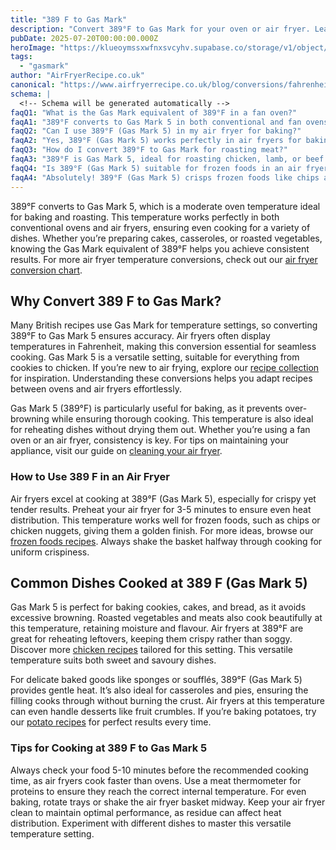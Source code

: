 ```yaml
---
title: "389 F to Gas Mark"
description: "Convert 389°F to Gas Mark for your oven or air fryer. Learn the exact Gas Mark equivalent and cooking tips for perfect results every time."
pubDate: 2025-07-20T00:00:00.000Z
heroImage: "https://klueoymssxwfnxsvcyhv.supabase.co/storage/v1/object/public/Shmucket/389-f-to-gas-mark.png"
tags:
  - "gasmark"
author: "AirFryerRecipe.co.uk"
canonical: "https://www.airfryerrecipe.co.uk/blog/conversions/fahrenheit-to-gas-mark/389-f-to-gas-mark"
schema: |
  <!-- Schema will be generated automatically -->
faqQ1: "What is the Gas Mark equivalent of 389°F in a fan oven?"
faqA1: "389°F converts to Gas Mark 5 in both conventional and fan ovens. Fan ovens may cook slightly faster, so reduce cooking time by 5-10 minutes if adapting a recipe."
faqQ2: "Can I use 389°F (Gas Mark 5) in my air fryer for baking?"
faqA2: "Yes, 389°F (Gas Mark 5) works perfectly in air fryers for baking cookies, cakes, and even bread. Just preheat the air fryer and adjust cooking times slightly, as air fryers cook faster than ovens."
faqQ3: "How do I convert 389°F to Gas Mark for roasting meat?"
faqA3: "389°F is Gas Mark 5, ideal for roasting chicken, lamb, or beef. Use a meat thermometer to ensure doneness, as air fryers and ovens may vary in cooking times."
faqQ4: "Is 389°F (Gas Mark 5) suitable for frozen foods in an air fryer?"
faqA4: "Absolutely! 389°F (Gas Mark 5) crisps frozen foods like chips and nuggets perfectly. Shake the basket halfway through for even cooking, and check a few minutes early to avoid over-browning."
---
```

<p>389°F converts to Gas Mark 5, which is a moderate oven temperature ideal for baking and roasting. This temperature works perfectly in both conventional ovens and air fryers, ensuring even cooking for a variety of dishes. Whether you’re preparing cakes, casseroles, or roasted vegetables, knowing the Gas Mark equivalent of 389°F helps you achieve consistent results. For more air fryer temperature conversions, check out our <a href=https://www.airfryerrecipe.co.uk/air-fryer-conversion-chart>air fryer conversion chart</a>.</p>

<h2>Why Convert 389 F to Gas Mark?</h2>
<p>Many British recipes use Gas Mark for temperature settings, so converting 389°F to Gas Mark 5 ensures accuracy. Air fryers often display temperatures in Fahrenheit, making this conversion essential for seamless cooking. Gas Mark 5 is a versatile setting, suitable for everything from cookies to chicken. If you’re new to air frying, explore our <a href=https://www.airfryerrecipe.co.uk/recipes>recipe collection</a> for inspiration. Understanding these conversions helps you adapt recipes between ovens and air fryers effortlessly.</p>

<p>Gas Mark 5 (389°F) is particularly useful for baking, as it prevents over-browning while ensuring thorough cooking. This temperature is also ideal for reheating dishes without drying them out. Whether you’re using a fan oven or an air fryer, consistency is key. For tips on maintaining your appliance, visit our guide on <a href=https://www.airfryerrecipe.co.uk/air-fryer-cleaner>cleaning your air fryer</a>.</p>

<h3>How to Use 389 F in an Air Fryer</h3>
<p>Air fryers excel at cooking at 389°F (Gas Mark 5), especially for crispy yet tender results. Preheat your air fryer for 3-5 minutes to ensure even heat distribution. This temperature works well for frozen foods, such as chips or chicken nuggets, giving them a golden finish. For more ideas, browse our <a href=https://www.airfryerrecipe.co.uk/recipe-category/frozen-foods>frozen foods recipes</a>. Always shake the basket halfway through cooking for uniform crispiness.</p>

<h2>Common Dishes Cooked at 389 F (Gas Mark 5)</h2>
<p>Gas Mark 5 is perfect for baking cookies, cakes, and bread, as it avoids excessive browning. Roasted vegetables and meats also cook beautifully at this temperature, retaining moisture and flavour. Air fryers at 389°F are great for reheating leftovers, keeping them crispy rather than soggy. Discover more <a href=https://www.airfryerrecipe.co.uk/recipe-category/chicken>chicken recipes</a> tailored for this setting. This versatile temperature suits both sweet and savoury dishes.</p>

<p>For delicate baked goods like sponges or soufflés, 389°F (Gas Mark 5) provides gentle heat. It’s also ideal for casseroles and pies, ensuring the filling cooks through without burning the crust. Air fryers at this temperature can even handle desserts like fruit crumbles. If you’re baking potatoes, try our <a href=https://www.airfryerrecipe.co.uk/recipe-category/potatoes>potato recipes</a> for perfect results every time.</p>

<h3>Tips for Cooking at 389 F to Gas Mark 5</h3>
<p>Always check your food 5-10 minutes before the recommended cooking time, as air fryers cook faster than ovens. Use a meat thermometer for proteins to ensure they reach the correct internal temperature. For even baking, rotate trays or shake the air fryer basket midway. Keep your air fryer clean to maintain optimal performance, as residue can affect heat distribution. Experiment with different dishes to master this versatile temperature setting.</p>
